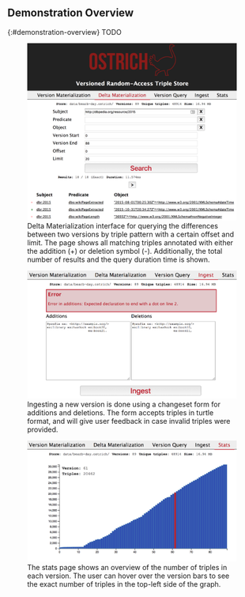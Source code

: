 ## Demonstration Overview
{:#demonstration-overview}
TODO

<figure id="demo-query">
<img src="img/query.png" alt="[DM queries]">
<figcaption markdown="block">
Delta Materialization interface for querying the differences between
two versions by triple pattern with a certain offset and limit.
The page shows all matching triples annotated with either the addition (+) or deletion symbol (-).
Additionally, the total number of results and the query duration time is shown.
</figcaption>
</figure>

<figure id="demo-ingest">
<img src="img/ingest.png" alt="[Ingest]">
<figcaption markdown="block">
Ingesting a new version is done using a changeset form for additions and deletions.
The form accepts triples in turtle format, and will give user feedback in case invalid triples were provided.
</figcaption>
</figure>

<figure id="demo-stats">
<img src="img/stats.png" alt="[Stats]">
<figcaption markdown="block">
The stats page shows an overview of the number of triples in each version.
The user can hover over the version bars to see the exact number of triples in the top-left side of the graph.
</figcaption>
</figure>
